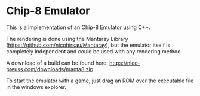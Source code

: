 # Chip-8 Emulator

This is a implementation of an Chip-8 Emulator using C++.

The rendering is done using the Mantaray Library (https://github.com/nicohirsau/Mantaray), but the emulator itself is completely independent and could be used with any rendering method.

A download of a build can be found here: https://nico-preuss.com/downloads/manta8.zip

To start the emulator with a game, just drag an ROM over the executable file in the windows explorer.